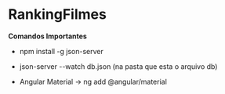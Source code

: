 # RankingFilmes

**Comandos Importantes** 

* npm install -g json-server

* json-server --watch db.json (na pasta que esta o arquivo db)

* Angular Material -> ng add @angular/material
